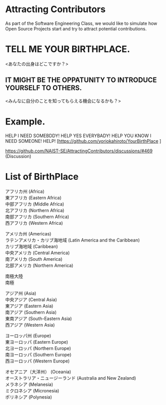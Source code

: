 # Attracting Contributors
As part of the Software Engineering Class, we would like to simulate how Open Source Projects start and try to attract potential contributions.

# TELL ME YOUR BIRTHPLACE.
<あなたの出身はどこですか？>

## IT MIGHT BE THE OPPATUNITY TO INTRODUCE YOURSELF TO OTHERS.
<みんなに自分のことを知ってもらえる機会になるかも？>

# Example.  
HELP I NEED SOMEBDDY! HELP YES EVERYBADY! HELP YOU KNOW I NEED SOMEONE!  HELP!
[https://github.com/yoriokahiroto/YourBirthPlace ]

https://github.com/NAIST-SE/AttractingContributors/discussions/#469 (Discussion)

# List of BirthPlace
アフリカ州 (Africa)　　<br>
  東アフリカ (Eastern Africa)　　<br>
  中部アフリカ (Middle Africa)　　<br>
  北アフリカ (Northern Africa)　　<br>
  南部アフリカ (Southern Africa)　　<br>
  西アフリカ (Western Africa)　　<br>
  
アメリカ州 (Americas)<br>
  ラテンアメリカ・カリブ海地域 (Latin America and the Caribbean)<br>
  カリブ海地域 (Caribbean)<br>
  中央アメリカ (Central America)<br>
  南アメリカ (South America)<br>
  北部アメリカ (Northern America)<br>
  
南極大陸<br>
南極<br>

アジア州 (Asia)<br>
  中央アジア (Central Asia)<br>
  東アジア (Eastern Asia)<br>
  南アジア (Southern Asia)<br>
  東南アジア (South-Eastern Asia)<br>
  西アジア (Western Asia)<br>
  
ヨーロッパ州 (Europe)<br>
  東ヨーロッパ (Eastern Europe)<br>
  北ヨーロッパ (Northern Europe)<br>
  南ヨーロッパ (Southern Europe)<br>
  西ヨーロッパ (Western Europe)<br>

オセアニア（大洋州） (Oceania)<br>
  オーストラリア・ニュージーランド (Australia and New Zealand)<br>
  メラネシア (Melanesia)<br>
  ミクロネシア (Micronesia)<br>
  ポリネシア (Polynesia)<br>
